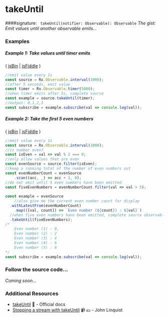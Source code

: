 # takeUntil
####signature: ` takeUntil(notifier: Observable): Observable`
*The gist: Emit values until another observable emits...*


### Examples

##### Example 1: Take values until timer emits

( [jsBin](http://jsbin.com/yevuhukeja/1/edit?js,console) | [jsFiddle](https://jsfiddle.net/btroncone/zbe9dzb9/) )

```js
//emit value every 1s
const source = Rx.Observable.interval(1000);
//after 5 seconds, emit value
const timer = Rx.Observable.timer(5000);
//when timer emits after 5s, complete source
const example = source.takeUntil(timer);
//output: 0,1,2,3
const subscribe = example.subscribe(val => console.log(val));
```

##### Example 2: Take the first 5 even numbers 

( [jsBin](http://jsbin.com/doquqecara/1/edit?js,console) | [jsFiddle](https://jsfiddle.net/btroncone/0dLeksLe/) )

```js
//emit value every 1s
const source = Rx.Observable.interval(1000);
//is number even?
const isEven = val => val % 2 === 0;
//only allow values that are even
const evenSource = source.filter(isEven);
//keep a running total of the number of even numbers out
const evenNumberCount = evenSource
	.scan((acc, _) => acc + 1, 0);
//do not emit until 5 even numbers have been emitted
const fiveEvenNumbers = evenNumberCount.filter(val => val > 5);
  
const example = evenSource
	//also give me the current even number count for display
  .withLatestFrom(evenNumberCount)
	.map(([val, count]) => `Even number (${count}) : ${val}`)
  //when five even numbers have been emitted, complete source observable
  .takeUntil(fiveEvenNumbers);
/*
	Even number (1) : 0,
    Even number (2) : 2
	Even number (3) : 4
	Even number (4) : 6
	Even number (5) : 8
*/
const subscribe = example.subscribe(val => console.log(val));
```

### Follow the source code...
*Coming soon...*

### Additional Resources
* [takeUntil](http://reactivex.io/rxjs/class/es6/Observable.js~Observable.html#instance-method-takeUntil) :newspaper: - Official docs
* [Stopping a stream with takeUntil](https://egghead.io/lessons/rxjs-stopping-a-stream-with-takeuntil?course=step-by-step-async-javascript-with-rxjs) :video_camera: :dollar: - John Linquist
